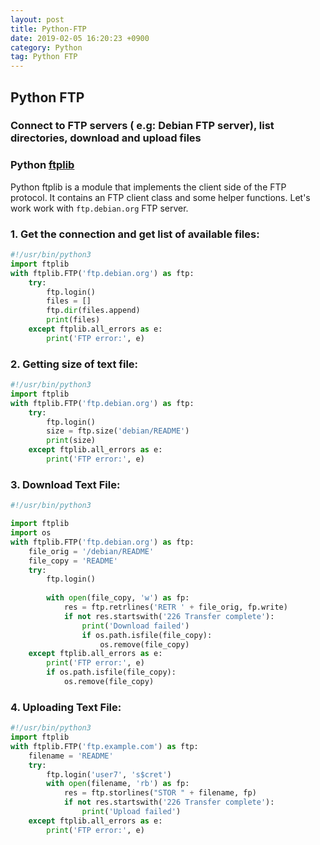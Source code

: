 ```yaml
---
layout: post 
title: Python-FTP
date: 2019-02-05 16:20:23 +0900 
category: Python 
tag: Python FTP 
---
```



## Python FTP 
###  Connect to FTP servers ( e.g: Debian FTP server), list directories, download and upload files

### Python [ftplib](https://pypi.org/project/pyftpdlib/)   

Python ftplib is a module that implements the client side of the FTP protocol. It contains an FTP client class and some helper functions.
Let's work work with ```ftp.debian.org``` FTP server.
 

### 1. Get the connection and get list of available files: 
```python
#!/usr/bin/python3
import ftplib
with ftplib.FTP('ftp.debian.org') as ftp:    
    try:
        ftp.login()  
        files = []
        ftp.dir(files.append)
        print(files)            
    except ftplib.all_errors as e:
        print('FTP error:', e)
```


### 2. Getting size of text file: 

```python
#!/usr/bin/python3
import ftplib 
with ftplib.FTP('ftp.debian.org') as ftp: 
    try:
        ftp.login()  
        size = ftp.size('debian/README')
        print(size)
    except ftplib.all_errors as e:
        print('FTP error:', e) 
```

### 3. Download Text File: 


```python
#!/usr/bin/python3

import ftplib 
import os
with ftplib.FTP('ftp.debian.org') as ftp:
    file_orig = '/debian/README'
    file_copy = 'README'    
    try:
        ftp.login()  
        
        with open(file_copy, 'w') as fp:           
            res = ftp.retrlines('RETR ' + file_orig, fp.write)            
            if not res.startswith('226 Transfer complete'):                
                print('Download failed')
                if os.path.isfile(file_copy):
                    os.remove(file_copy)          
    except ftplib.all_errors as e:
        print('FTP error:', e)         
        if os.path.isfile(file_copy):
            os.remove(file_copy)
```

### 4. Uploading Text File:
```python
#!/usr/bin/python3
import ftplib 
with ftplib.FTP('ftp.example.com') as ftp:    
    filename = 'README'    
    try:    
        ftp.login('user7', 's$cret')          
        with open(filename, 'rb') as fp:            
            res = ftp.storlines("STOR " + filename, fp)            
            if not res.startswith('226 Transfer complete'):            
                print('Upload failed')
    except ftplib.all_errors as e:
        print('FTP error:', e)
```


